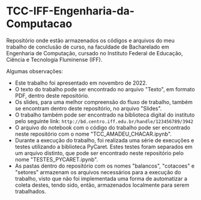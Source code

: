 # TCC-IFF-Engenharia-da-Computacao
Repositório onde estão armazenados os códigos e arquivos do meu trabalho de conclusão de curso, na faculdade de Bacharelado em Engenharia de Computação, cursado no Instituto Federal de Educação, Ciência e Tecnologia Fluminense (IFF).

Algumas observações:
- Este trabalho foi apresentado em novembro de 2022.
- O texto do trabalho pode ser encontrado no arquivo "Texto", em formato PDF, dentro deste repositório.
- Os slides, para uma melhor compreensão do fluxo de trabalho, também se encontram dentro deste repositório, no arquivo "Slides".
- O trabalho também pode ser encontrado na biblioteca digital do instituto pelo seguinte link:
``
http://bd.centro.iff.edu.br/handle/123456789/3942
``
- O arquivo do notebook com o código do trabalho pode ser encontrado neste repositório com o nome "TCC_AMADEU_CHACAR.ipynb".
- Durante a execução do trabalho, foi realizada uma série de execuções e testes utilizando a biblioteca PyCaret. Estes testes foram separados em um arquivo distinto, que pode ser encontrado neste repositório pelo nome "TESTES_PYCARET.ipynb".
- As pastas dentro do repositório com os nomes "balancos", "cotacoes" e "setores" armazenam os arquivos necessários para a execução do trabalho, visto que não foi implementada uma forma de automatizar a coleta destes, tendo sido, então, armazenados localmente para serem trabalhados.
